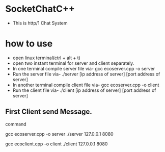 # SocketChatC++
* This is http/1 Chat System

# how to use
* open linux terminal(ctrl + alt + t)
* open two instant terminal for server and client separately.
* In one terminal compile server file via- gcc ecoserver.cpp -o server
* Run the server file via-    ./server [ip address of server] [port address of server]
* In another terminal compile client file via- gcc ecoserver.cpp -o client
* Run the client file via-    ./client [ip address of server] [port address of server]

## First Client send Message.


command 

gcc ecoserver.cpp -o server
./server 127.0.0.1 8080


gcc ecoclient.cpp -o client 
./client 127.0.0.1 8080
